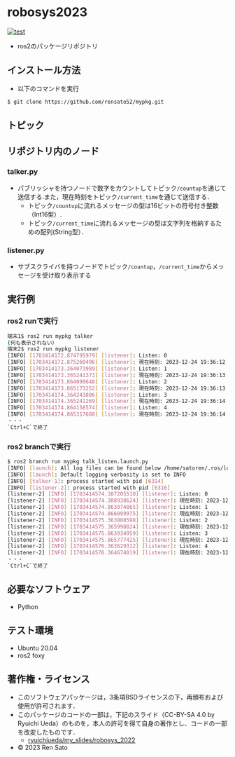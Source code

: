 # robosys2023
[![test](https://github.com/rensato52/mypkg/actions/workflows/test.yml/badge.svg)](https://github.com/rensato52/mypkg/actions/workflows/test.yml)

* ros2のパッケージリポジトリ

## インストール方法
* 以下のコマンドを実行
```bash
$ git clone https://github.com/rensato52/mypkg.git
```

## トピック
## リポジトリ内のノード
### talker.py
* パブリッシャを持つノードで数字をカウントしてトピック`/countup`を通じて送信する.また，現在時刻をトピック`/current_time`を通じて送信する．
	* トピック`/countup`に流れるメッセージの型は16ビットの符号付き整数（Int16型）.
	* トピック`/current_time`に流れるメッセージの型は文字列を格納するための配列(String型）．

### listener.py
* サブスクライバを持つノードでトピック`/countup`，`/current_time`からメッセージを受け取り表示する

## 実行例
### ros2 runで実行　
```bash
端末1$ ros2 run mypkg talker
(何も表示されない）
端末2$ ros2 run mypkg listener
[INFO] [1703414172.874795979] [listener]: Listen: 0
[INFO] [1703414172.875260496] [listener]: 現在時刻: 2023-12-24 19:36:12
[INFO] [1703414173.364073989] [listener]: Listen: 1
[INFO] [1703414173.365241373] [listener]: 現在時刻: 2023-12-24 19:36:13
[INFO] [1703414173.864099648] [listener]: Listen: 2
[INFO] [1703414173.865173252] [listener]: 現在時刻: 2023-12-24 19:36:13
[INFO] [1703414174.364243806] [listener]: Listen: 3
[INFO] [1703414174.365241269] [listener]: 現在時刻: 2023-12-24 19:36:14
[INFO] [1703414174.864158574] [listener]: Listen: 4
[INFO] [1703414174.865317688] [listener]: 現在時刻: 2023-12-24 19:36:14
・・・
`Ctrl+C`で終了
```

### ros2 branchで実行
```bash
$ ros2 branch run mypkg talk_listen.launch.py
[INFO] [launch]: All log files can be found below /home/satoren/.ros/log/2023-12-24-19-42-53-488994-LAPTOP-T84RS2RQ-6312
[INFO] [launch]: Default logging verbosity is set to INFO
[INFO] [talker-1]: process started with pid [6314]
[INFO] [listener-2]: process started with pid [6316]
[listener-2] [INFO] [1703414574.387205510] [listener]: Listen: 0
[listener-2] [INFO] [1703414574.388938624] [listener]: 現在時刻: 2023-12-24 19:42:54
[listener-2] [INFO] [1703414574.863974865] [listener]: Listen: 1
[listener-2] [INFO] [1703414574.866099975] [listener]: 現在時刻: 2023-12-24 19:42:54
[listener-2] [INFO] [1703414575.363808598] [listener]: Listen: 2
[listener-2] [INFO] [1703414575.365998024] [listener]: 現在時刻: 2023-12-24 19:42:55
[listener-2] [INFO] [1703414575.863934959] [listener]: Listen: 3
[listener-2] [INFO] [1703414575.865777425] [listener]: 現在時刻: 2023-12-24 19:42:55
[listener-2] [INFO] [1703414576.363629312] [listener]: Listen: 4
[listener-2] [INFO] [1703414576.364674019] [listener]: 現在時刻: 2023-12-24 19:42:56
・・・
`Ctrl+C`で終了
```

## 必要なソフトウェア
* Python

## テスト環境
* Ubuntu 20.04
* ros2 foxy

## 著作権・ライセンス
* このソフトウェアパッケージは，3条項BSDライセンスの下，再頒布および使用が許可されます．
* このパッケージのコードの一部は，下記のスライド（CC-BY-SA 4.0 by Ryuichi Ueda）のものを，本人の許可を得て自身の著作とし、コードの一部を改変したものです．
	*  [ryuichiueda/my_slides/robosys_2022](https://github.com/ryuichiueda/my_slides/tree/master/robosys_2022)
* © 2023 Ren Sato
